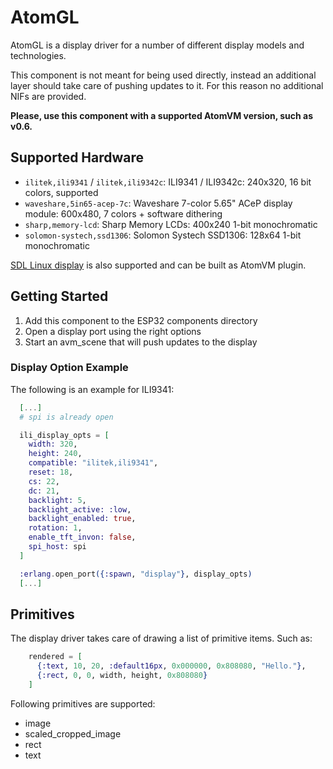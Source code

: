 <!---
  Copyright 2020-2024 Davide Bettio <davide@uninstall.it>

  SPDX-License-Identifier: Apache-2.0
-->

# AtomGL

AtomGL is a display driver for a number of different display models and technologies.

This component is not meant for being used directly, instead an additional layer should take care of
pushing updates to it. For this reason no additional NIFs are provided.

**Please, use this component with a supported AtomVM version, such as v0.6.**

## Supported Hardware

* `ilitek,ili9341` / `ilitek,ili9342c`: ILI9341 / ILI9342c: 240x320, 16 bit colors, supported
* `waveshare,5in65-acep-7c`: Waveshare 7-color 5.65" ACeP display module: 600x480, 7 colors +
software dithering
* `sharp,memory-lcd`: Sharp Memory LCDs: 400x240 1-bit monochromatic
* `solomon-systech,ssd1306`: Solomon Systech SSD1306: 128x64 1-bit monochromatic

[SDL Linux display](sdl_display/) is also supported and can be built as AtomVM plugin.

## Getting Started

1. Add this component to the ESP32 components directory
2. Open a display port using the right options
3. Start an avm_scene that will push updates to the display

### Display Option Example

The following is an example for ILI9341:

```elixir
  [...]
  # spi is already open

  ili_display_opts = [
    width: 320,
    height: 240,
    compatible: "ilitek,ili9341",
    reset: 18,
    cs: 22,
    dc: 21,
    backlight: 5,
    backlight_active: :low,
    backlight_enabled: true,
    rotation: 1,
    enable_tft_invon: false,
    spi_host: spi
  ]

  :erlang.open_port({:spawn, "display"}, display_opts)
  [...]
```

## Primitives

The display driver takes care of drawing a list of primitive items. Such as:

```elixir
    rendered = [
      {:text, 10, 20, :default16px, 0x000000, 0x808080, "Hello."},
      {:rect, 0, 0, width, height, 0x808080}
    ]
```

Following primitives are supported:
* image
* scaled_cropped_image
* rect
* text

